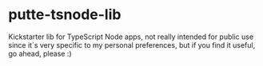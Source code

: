# putte-tsnode-lib
Kickstarter lib for TypeScript Node apps, not really intended for public use since it´s very specific to my personal preferences, but if you find it useful, go ahead, please :)
